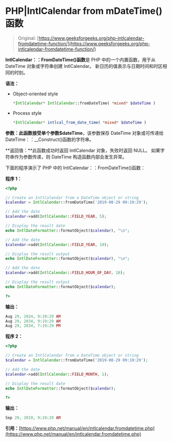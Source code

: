 # PHP|IntlCalendar from mDateTime()函数

> Original: [https://www.geeksforgeeks.org/php-intlcalendar-fromdatetime-function/](https://www.geeksforgeeks.org/php-intlcalendar-fromdatetime-function/)

**IntlCalendar：：FromDateTime()函数**是 PHP 中的一个内置函数，用于从 DateTime 对象或字符串创建 IntlCalendar。 新日历的值表示与日期时间和时区相同的时刻。

**语法：**

*   Object-oriented style

    ```php
    *IntlCalendar* IntlCalendar::fromDateTime( *mixed* $dateTime )
    ```

*   Process style

    ```php
    *IntlCalendar* intlcal_from_date_time( *mixed* $dateTime )
    ```

**参数：**此函数接受单个参数**$dateTime**，该参数保存 DateTime 对象或可传递给 DateTime：：__Construct()函数的字符串。

**返回值：**此函数成功时返回 IntlCalendar 对象，失败时返回 NULL。 如果字符串作为参数传递，则 DateTime 构造函数内部会发生异常。

下面的程序演示了 PHP 中的 IntlCalendar：：FromDateTime()函数：

**程序 1：**

```php
<?php 

// Create an IntlCalendar from a DateTime object or string 
$calendar = IntlCalendar::fromDateTime('2019-08-29 09:19:29'); 

// Add the date 
$calendar->add(IntlCalendar::FIELD_YEAR, 5); 

// Display the result date 
echo IntlDateFormatter::formatObject($calendar), "\n"; 

// Add the date 
$calendar->add(IntlCalendar::FIELD_YEAR, 10); 

// Display the result output 
echo IntlDateFormatter::formatObject($calendar), "\n"; 

// Add the date 
$calendar->add(IntlCalendar::FIELD_HOUR_OF_DAY, 10); 

// Display the result output 
echo IntlDateFormatter::formatObject($calendar); 

?> 
```

**输出：**

```php
Aug 29, 2024, 9:19:29 AM
Aug 29, 2034, 9:19:29 AM
Aug 29, 2034, 7:19:29 PM

```

**程序 2：**

```php
<?php 

// Create an IntlCalendar from a DateTime object or string 
$calendar = IntlCalendar::fromDateTime('2019-08-29 09:19:29'); 

// Add the date 
$calendar->add(IntlCalendar::FIELD_MONTH, 1); 

// Display the result date 
echo IntlDateFormatter::formatObject($calendar);

?> 
```

**输出：**

```php
Sep 29, 2019, 9:19:29 AM

```

**引用：**[https://www.php.net/manual/en/intlcalendar.fromdatetime.php](https://www.php.net/manual/en/intlcalendar.fromdatetime.php)